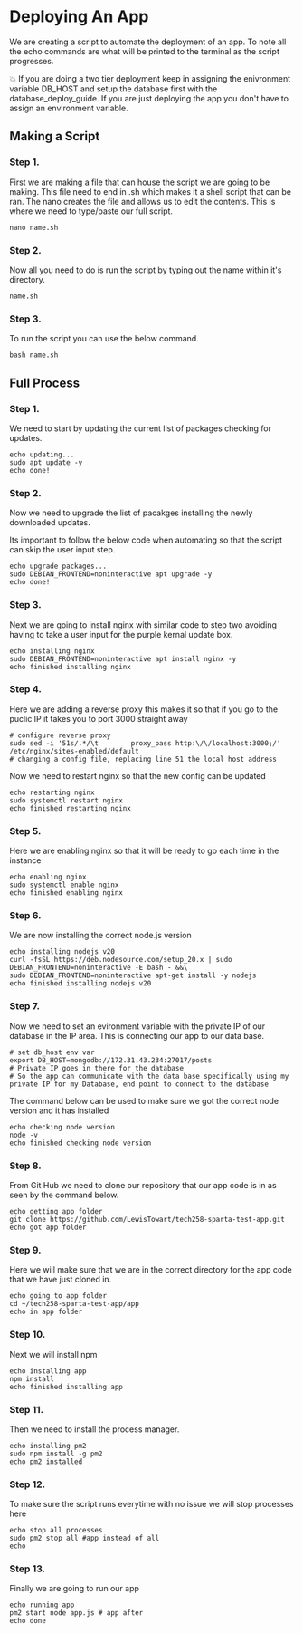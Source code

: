 # Deploying An App

We are creating a script to automate the deployment of an app. To note all the echo commands are what will be printed to the terminal as the script progresses.

:boom: If you are doing a two tier deployment keep in assigning the enivronment variable DB_HOST and setup the database first with the database_deploy_guide. If you are just deploying the app you don't have to assign an environment variable.

## Making a Script

### Step 1.

First we are making a file that can house the script we are going to be making. This file need to end in .sh which makes it a shell script that can be ran. The nano creates the file and allows us to edit the contents. This is where we need to type/paste our full script.

```
nano name.sh
```

### Step 2.

Now all you need to do is run the script by typing out the name within it's directory.

```
name.sh
```
### Step 3.

To run the script you can use the below command.

```
bash name.sh
```

## Full Process

### Step 1.

We need to start by updating the current list of packages checking for updates.

```
echo updating...
sudo apt update -y
echo done!
```

### Step 2.

Now we need to upgrade the list of pacakges installing the newly downloaded updates.

Its important to follow the below code when automating so that the script can skip the user input step.

```
echo upgrade packages...
sudo DEBIAN_FRONTEND=noninteractive apt upgrade -y
echo done!
```

### Step 3.

Next we are going to install nginx with similar code to step two avoiding having to take a user input for the purple kernal update box.

```
echo installing nginx
sudo DEBIAN_FRONTEND=noninteractive apt install nginx -y
echo finished installing nginx
```

### Step 4.

Here we are adding a reverse proxy this makes it so that if you go to the puclic IP it takes you to port 3000 straight away

```
# configure reverse proxy
sudo sed -i '51s/.*/\t        proxy_pass http:\/\/localhost:3000;/' /etc/nginx/sites-enabled/default
# changing a config file, replacing line 51 the local host address
```

Now we need to restart nginx so that the new config can be updated

```
echo restarting nginx
sudo systemctl restart nginx
echo finished restarting nginx
```

### Step 5.

Here we are enabling nginx so that it will be ready to go each time in the instance

```
echo enabling nginx
sudo systemctl enable nginx
echo finished enabling nginx
```

### Step 6.

We are now installing the correct node.js version

```
echo installing nodejs v20
curl -fsSL https://deb.nodesource.com/setup_20.x | sudo DEBIAN_FRONTEND=noninteractive -E bash - &&\
sudo DEBIAN_FRONTEND=noninteractive apt-get install -y nodejs
echo finished installing nodejs v20
```

### Step 7.

Now we need to set an evironment variable with the private IP of our database in the IP area. This is connecting our app to our data base.

```
# set db_host env var
export DB_HOST=mongodb://172.31.43.234:27017/posts 
# Private IP goes in there for the database
# So the app can communicate with the data base specifically using my private IP for my Database, end point to connect to the database
```

The command below can be used to make sure we got the correct node version and it has installed

```
echo checking node version
node -v
echo finished checking node version
```

### Step 8.

From Git Hub we need to clone our repository that our app code is in as seen by the command below.

```
echo getting app folder
git clone https://github.com/LewisTowart/tech258-sparta-test-app.git
echo got app folder
```

### Step 9.

Here we will make sure that we are in the correct directory for the app code that we have just cloned in.

```
echo going to app folder
cd ~/tech258-sparta-test-app/app
echo in app folder
```

### Step 10.

Next we will install npm

```
echo installing app
npm install
echo finished installing app
```

### Step 11.

Then we need to install the process manager.

```
echo installing pm2
sudo npm install -g pm2
echo pm2 installed
```

### Step 12.

To make sure the script runs everytime with no issue we will stop processes here

```
echo stop all processes
sudo pm2 stop all #app instead of all
echo
```

### Step 13.

Finally we are going to run our app

```
echo running app
pm2 start node app.js # app after
echo done
```
